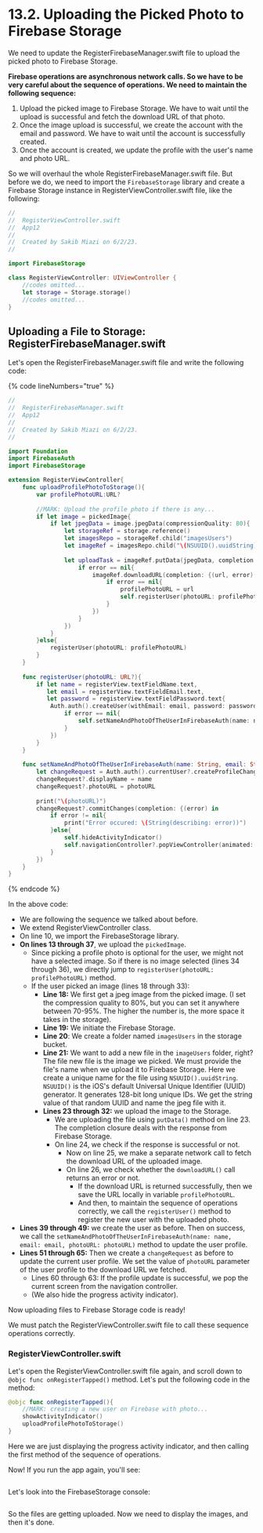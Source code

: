 # 13.2. Uploading the Picked Photo to Firebase Storage

We need to update the RegisterFirebaseManager.swift file to upload the picked photo to Firebase Storage.

**Firebase operations are asynchronous network calls. So we have to be very careful about the sequence of operations. We need to maintain the following sequence:**

1. Upload the picked image to Firebase Storage. We have to wait until the upload is successful and fetch the download URL of that photo.
2. Once the image upload is successful, we create the account with the email and password. We have to wait until the account is successfully created.
3. Once the account is created, we update the profile with the user's name and photo URL.

So we will overhaul the whole RegisterFirebaseManager.swift file. But before we do, we need to import the `FirebaseStorage` library and create a Firebase Storage instance in RegisterViewController.swift file, like the following:

```swift
//
//  RegisterViewController.swift
//  App12
//
//  Created by Sakib Miazi on 6/2/23.
//

import FirebaseStorage

class RegisterViewController: UIViewController {
    //codes omitted...
    let storage = Storage.storage()
    //codes omitted...
}
```

## Uploading a File to Storage: RegisterFirebaseManager.swift

Let's open the RegisterFirebaseManager.swift file and write the following code:

{% code lineNumbers="true" %}
```swift
//
//  RegisterFirebaseManager.swift
//  App12
//
//  Created by Sakib Miazi on 6/2/23.
//

import Foundation
import FirebaseAuth
import FirebaseStorage

extension RegisterViewController{    
    func uploadProfilePhotoToStorage(){
        var profilePhotoURL:URL?
        
        //MARK: Upload the profile photo if there is any...
        if let image = pickedImage{
            if let jpegData = image.jpegData(compressionQuality: 80){
                let storageRef = storage.reference()
                let imagesRepo = storageRef.child("imagesUsers")
                let imageRef = imagesRepo.child("\(NSUUID().uuidString).jpg")
                
                let uploadTask = imageRef.putData(jpegData, completion: {(metadata, error) in
                    if error == nil{
                        imageRef.downloadURL(completion: {(url, error) in
                            if error == nil{
                                profilePhotoURL = url
                                self.registerUser(photoURL: profilePhotoURL)
                            }
                        })
                    }
                })
            }
        }else{
            registerUser(photoURL: profilePhotoURL)
        }
    }
    
    func registerUser(photoURL: URL?){
        if let name = registerView.textFieldName.text,
           let email = registerView.textFieldEmail.text,
           let password = registerView.textFieldPassword.text{
            Auth.auth().createUser(withEmail: email, password: password, completion: {result, error in
                if error == nil{
                    self.setNameAndPhotoOfTheUserInFirebaseAuth(name: name, email: email, photoURL: photoURL)
                }
            })
        }
    }
    
    func setNameAndPhotoOfTheUserInFirebaseAuth(name: String, email: String, photoURL: URL?){
        let changeRequest = Auth.auth().currentUser?.createProfileChangeRequest()
        changeRequest?.displayName = name
        changeRequest?.photoURL = photoURL
        
        print("\(photoURL)")
        changeRequest?.commitChanges(completion: {(error) in
            if error != nil{
                print("Error occured: \(String(describing: error))")
            }else{
                self.hideActivityIndicator()
                self.navigationController?.popViewController(animated: true)
            }
        })
    }
}

```
{% endcode %}

In the above code:

* We are following the sequence we talked about before.
* We extend RegisterViewController class.
* On line 10, we import the FirebaseStorage library.
* **On lines 13 through 37**, we upload the `pickedImage`.
  * Since picking a profile photo is optional for the user, we might not have a selected image. So if there is no image selected (lines 34 through 36), we directly jump to `registerUser(photoURL: profilePhotoURL)` method.
  * If the user picked an image (lines 18 through 33):
    * **Line 18:** We first get a jpeg image from the picked image. (I set the compression quality to 80%, but you can set it anywhere between 70-95%. The higher the number is, the more space it takes in the storage).
    * **Line 19:** We initiate the Firebase Storage.
    * **Line 20**: We create a folder named `imagesUsers` in the storage bucket.
    * **Line 21:** We want to add a new file in the `imageUsers` folder, right? The file new file is the image we picked. We must provide the file's name when we upload it to Firebase Storage. Here we create a unique name for the file using `NSUUID().uuidString`. `NSUUID()` is the iOS's default Universal Unique Identifier (UUID) generator. It generates 128-bit long unique IDs. We get the string value of that random UUID and name the jpeg file with it.
    * **Lines 23 through 32:** we upload the image to the Storage.
      * We are uploading the file using `putData()` method on line 23. The completion closure deals with the response from Firebase Storage.
      * On line 24, we check if the response is successful or not.
        * Now on line 25, we make a separate network call to fetch the download URL of the uploaded image.
        * On line 26, we check whether the `downloadURL()` call returns an error or not.
          * If the download URL is returned successfully, then we save the URL locally in variable `profilePhotoURL`.
          * And then, to maintain the sequence of operations correctly, we call the `registerUser()` method to register the new user with the uploaded photo.
* **Lines 39 through 49:** we create the user as before. Then on success, we call the `setNameAndPhotoOfTheUserInFirebaseAuth(name: name, email: email, photoURL: photoURL)` method to update the user profile.
* **Lines 51 through 65:** Then we create a `changeRequest` as before to update the current user profile. We set the value of `photoURL` parameter of the user profile to the download URL we fetched.
  * Lines 60 through 63: If the profile update is successful, we pop the current screen from the navigation controller.
  * (We also hide the progress activity indicator).

Now uploading files to Firebase Storage code is ready!

We must patch the RegisterViewController.swift file to call these sequence operations correctly.

### RegisterViewController.swift

Let's open the RegisterViewController.swift file again, and scroll down to `@objc func onRegisterTapped()` method. Let's put the following code in the method:

```swift
@objc func onRegisterTapped(){
    //MARK: creating a new user on Firebase with photo...
    showActivityIndicator()
    uploadProfilePhotoToStorage()
}
```

Here we are just displaying the progress activity indicator, and then calling the first method of the sequence of operations.

Now! If you run the app again, you'll see:

<figure><img src="../.gitbook/assets/13.four (1).gif" alt=""><figcaption></figcaption></figure>

Let's look into the FirebaseStorage console:

<figure><img src="../.gitbook/assets/13.five (2).gif" alt=""><figcaption></figcaption></figure>

So the files are getting uploaded. Now we need to display the images, and then it's done.

